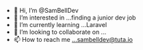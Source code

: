 - 👋 Hi, I’m @SamBellDev
- 👀 I’m interested in ...finding a junior dev job
- 🌱 I’m currently learning ...Laravel
- 💞️ I’m looking to collaborate on ...
- 📫 How to reach me ...sambelldev@tuta.io
